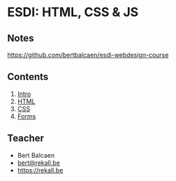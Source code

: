 # ESDI: HTML, CSS & JS

## Notes

https://github.com/bertbalcaen/esdi-webdesign-course

## Contents

1. [Intro](01_intro.md)
2. [HTML](02_html.md)
3. [CSS](03_css.md)
4. [Forms](04_forms.md)

## Teacher

- Bert Balcaen
- bert@rekall.be
- https://rekall.be